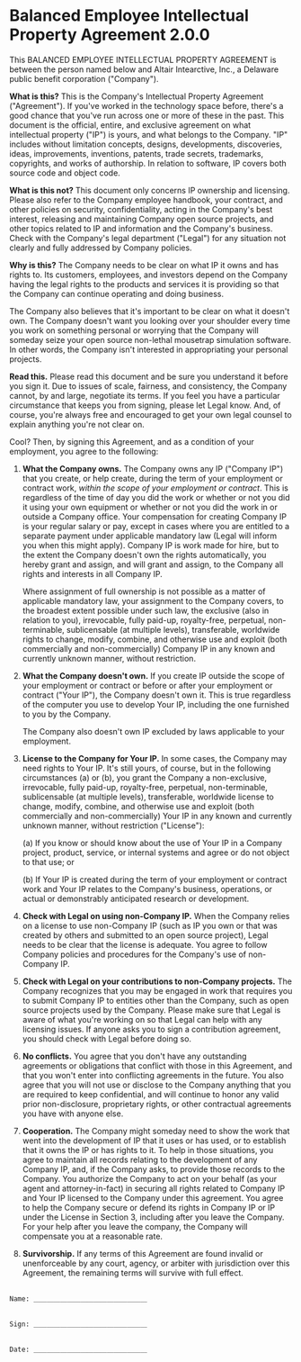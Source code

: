 # Balanced Employee Intellectual Property Agreement 2.0.0

This BALANCED EMPLOYEE INTELLECTUAL PROPERTY AGREEMENT is between the person named below and Altair Intearctive, Inc., a Delaware public benefit corporation ("Company").

**What is this?** This is the Company's Intellectual Property Agreement ("Agreement"). If you've worked in the technology space before, there's a good chance that you've run across one or more of these in the past. This document is the official, entire, and exclusive agreement on what intellectual property ("IP") is yours, and what belongs to the Company. "IP" includes without limitation concepts, designs, developments, discoveries, ideas, improvements, inventions, patents, trade secrets, trademarks, copyrights, and works of authorship. In relation to software, IP covers both source code and object code.

**What is this not?** This document only concerns IP ownership and licensing. Please also refer to the Company employee handbook, your contract, and other policies on security, confidentiality, acting in the Company's best interest, releasing and maintaining Company open source projects, and other topics related to IP and information and the Company's business. Check with the Company's legal department ("Legal") for any situation not clearly and fully addressed by Company policies.

**Why is this?** The Company needs to be clear on what IP it owns and has rights to. Its customers, employees, and investors depend on the Company having the legal rights to the products and services it is providing so that the Company can continue operating and doing business.

The Company also believes that it's important to be clear on what it doesn't own. The Company doesn't want you looking over your shoulder every time you work on something personal or worrying that the Company will someday seize your open source non-lethal mousetrap simulation software. In other words, the Company isn't interested in appropriating your personal projects.

**Read this.** Please read this document and be sure you understand it before you sign it. Due to issues of scale, fairness, and consistency, the Company cannot, by and large, negotiate its terms. If you feel you have a particular circumstance that keeps you from signing, please let Legal know. And, of course, you're always free and encouraged to get your own legal counsel to explain anything you're not clear on.

Cool? Then, by signing this Agreement, and as a condition of your employment, you agree to the following:

1. **What the Company owns.** The Company owns any IP ("Company IP") that you create, or help create, during the term of your employment or contract work, _within the scope of your employment or contract_. This is regardless of the time of day you did the work or whether or not you did it using your own equipment or whether or not you did the work in or outside a Company office. Your compensation for creating Company IP is your regular salary or pay, except in cases where you are entitled to a separate payment under applicable mandatory law (Legal will inform you when this might apply). Company IP is work made for hire, but to the extent the Company doesn't own the rights automatically, you hereby grant and assign, and will grant and assign, to the Company all rights and interests in all Company IP.

   Where assignment of full ownership is not possible as a matter of applicable mandatory law, your assignment to the Company covers, to the broadest extent possible under such law, the exclusive (also in relation to you), irrevocable, fully paid-up, royalty-free, perpetual, non-terminable, sublicensable (at multiple levels), transferable, worldwide rights to change, modify, combine, and otherwise use and exploit (both commercially and non-commercially) Company IP in any known and currently unknown manner, without restriction.

2. **What the Company doesn't own.** If you create IP outside the scope of your employment or contract or before or after your employment or contract ("Your IP"), the Company doesn't own it. This is true regardless of the computer you use to develop Your IP, including the one furnished to you by the Company.

   The Company also doesn't own IP excluded by laws applicable to your employment.

3. **License to the Company for Your IP.** In some cases, the Company may need rights to Your IP. It's still yours, of course, but in the following circumstances (a) or (b), you grant the Company a non-exclusive, irrevocable, fully paid-up, royalty-free, perpetual, non-terminable, sublicensable (at multiple levels), transferable, worldwide license to change, modify, combine, and otherwise use and exploit (both commercially and non-commercially) Your IP in any known and currently unknown manner, without restriction ("License"):

   (a) If you know or should know about the use of Your IP in a Company project, product, service, or internal systems and agree or do not object to that use; or

   (b) If Your IP is created during the term of your employment or contract work and Your IP relates to the Company's business, operations, or actual or demonstrably anticipated research or development.

4. **Check with Legal on using non-Company IP.** When the Company relies on a license to use non-Company IP (such as IP you own or that was created by others and submitted to an open source project), Legal needs to be clear that the license is adequate. You agree to follow Company policies and procedures for the Company's use of non-Company IP.

5. **Check with Legal on your contributions to non-Company projects.** The Company recognizes that you may be engaged in work that requires you to submit Company IP to entities other than the Company, such as open source projects used by the Company. Please make sure that Legal is aware of what you're working on so that Legal can help with any licensing issues. If anyone asks you to sign a contribution agreement, you should check with Legal before doing so.

6. **No conflicts.** You agree that you don't have any outstanding agreements or obligations that conflict with those in this Agreement, and that you won't enter into conflicting agreements in the future. You also agree that you will not use or disclose to the Company anything that you are required to keep confidential, and will continue to honor any valid prior non-disclosure, proprietary rights, or other contractual agreements you have with anyone else.

7. **Cooperation.** The Company might someday need to show the work that went into the development of IP that it uses or has used, or to establish that it owns the IP or has rights to it. To help in those situations, you agree to maintain all records relating to the development of any Company IP, and, if the Company asks, to provide those records to the Company. You authorize the Company to act on your behalf (as your agent and attorney-in-fact) in securing all rights related to Company IP and Your IP licensed to the Company under this agreement. You agree to help the Company secure or defend its rights in Company IP or IP under the License in Section 3, including after you leave the Company. For your help after you leave the company, the Company will compensate you at a reasonable rate.

8. **Survivorship.** If any terms of this Agreement are found invalid or unenforceable by any court, agency, or arbiter with jurisdiction over this Agreement, the remaining terms will survive with full effect.


```

Name: ＿＿＿＿＿＿＿＿＿＿＿＿＿＿＿＿＿


Sign: ＿＿＿＿＿＿＿＿＿＿＿＿＿＿＿＿＿


Date: ＿＿＿＿＿＿＿＿＿＿＿＿＿＿＿＿＿
```
